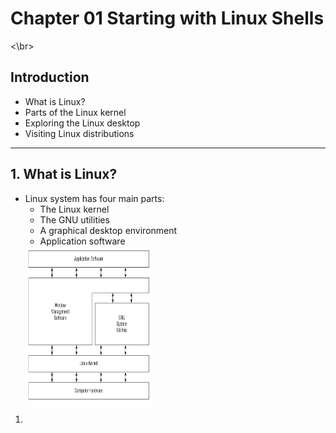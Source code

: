 # Chapter 01 Starting with Linux Shells

<\br>

## Introduction

   - What is Linux?
   - Parts of the Linux kernel
   - Exploring the Linux desktop
   - Visiting Linux distributions

---

## 1. What is Linux?
   -  Linux system has four main parts:
      - The Linux kernel
      - The GNU utilities
      - A graphical desktop environment
      - Application software
      <img src="./figures/figure1-1.png" width = "203" height = "254" alt="" align=center />
   1.  